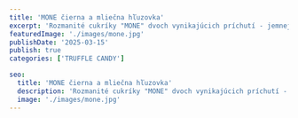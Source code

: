 ```yaml
---
title: 'MONE čierna a mliečna hľuzovka'
excerpt: 'Rozmanité cukríky "MONE" dvoch vynikajúcich príchutí - jemnej mliečnej a sýtej čiernej.'
featuredImage: './images/mone.jpg'
publishDate: '2025-03-15'
publish: true
categories: ['TRUFFLE CANDY']

seo:
  title: 'MONE čierna a mliečna hľuzovka'
  description: 'Rozmanité cukríky "MONE" dvoch vynikajúcich príchutí - jemnej mliečnej a sýtej čiernej.'
  image: './images/mone.jpg'
---
```

